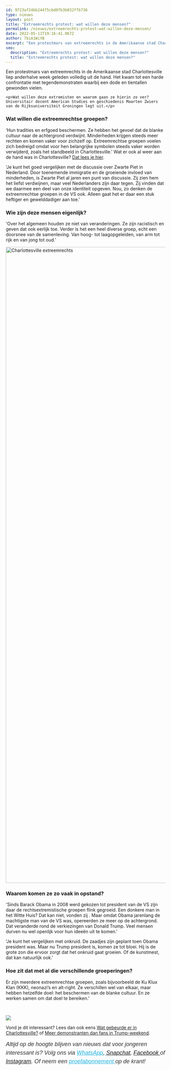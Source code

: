 ```yaml
---
id: 9723af24bb24475cbd0fb3b032ffb736
type: nieuws
layout: post
title: "Extreemrechts protest: wat willen deze mensen?"
permalink: /nieuws/extreemrechts-protest-wat-willen-deze-mensen/
date: 2022-05-11T19:16:41.067Z
author: 7biA1WiYB
excerpt: "Een protestmars van extreemrechts in de Amerikaanse stad Charlottesville liep anderhalve week geleden volledig uit de hand. Het kwam tot een harde confrontatie met tegendemonstraten waarbij een dode en tientallen gewonden vielen.   "
seo:
  description: "Extreemrechts protest: wat willen deze mensen?"
  title: "Extreemrechts protest: wat willen deze mensen?"
---
```

Een protestmars van extreemrechts in de Amerikaanse stad Charlottesville liep anderhalve week geleden volledig uit de hand. Het kwam tot een harde confrontatie met tegendemonstraten waarbij een dode en tientallen gewonden vielen.   

    <p>Wat willen deze extremisten en waarom gaan ze hierin zo ver? Universitair docent American Studies en geschiedenis Maarten Zwiers van de Rijksuniversiteit Groningen legt uit.</p>
<h3>Wat willen die extreemrechtse groepen?</h3>
<p>‘Hun tradities en erfgoed beschermen. Ze hebben het gevoel dat de blanke cultuur naar de achtergrond verdwijnt. Minderheden krijgen steeds meer rechten en komen vaker voor zichzelf op. Extreemrechtse groepen voelen zich bedreigd omdat voor hen belangrijke symbolen steeds vaker worden verwijderd, zoals het standbeeld in Charlottesville.' Wat er ook al weer aan de hand was in Charlottesville? <a href="https://original.sevendays.nl/nieuws/wat-was-er-aan-de-hand-charlottesville">Dat lees je hier</a>.</p>
<p>'Je kunt het goed vergelijken met de discussie over Zwarte Piet in Nederland. Door toenemende immigratie en de groeiende invloed van minderheden, is Zwarte Piet al jaren een punt van discussie. Zij zien hem het liefst verdwijnen, maar veel Nederlanders zijn daar tegen. Zij vinden dat we daarmee een deel van onze identiteit opgeven. Nou, zo denken de extreemrechtse groepen in de VS ook. Alleen gaat het er daar een stuk heftiger en gewelddadiger aan toe.’</p>
<h3>Wie zijn deze mensen eigenlijk?</h3>
<p>'Over het algemeen houden ze niet van veranderingen. Ze zijn racistisch en geven dat ook eerlijk toe. Verder is het een heel diverse groep, echt een doorsnee van de samenleving. Van hoog- tot laagopgeleiden, van arm tot rijk en van jong tot oud.’</p>
<p><div class="media media-element-container media-default"><div id="file-418817" class="file file-image file-image-jpeg">

        
  
  <div class="content">
    <img alt="Charlottesville extreemrechts" title="Foto: AFP" height="2000" width="3000" class="media-element file-default" data-delta="1" src="https://original.sevendays.nl/sites/default/files/ANP-52702601%20%281%29.jpg">  </div>

  
</div>
</div>
<h3>Waarom komen ze zo vaak in opstand?</h3>
<p>'Sinds Barack Obama in 2008 werd gekozen tot president van de VS zijn daar de rechtsextremistische groepen flink gegroeid. Een donkere man in het Witte Huis? Dat kan niet, vonden zij . Maar omdat Obama jarenlang de machtigste man van de VS was, opereerden ze meer op de achtergrond. Dat veranderde rond de verkiezingen van Donald Trump. Veel mensen durven nu wel openlijk voor hun ideeën uit te komen.'</p>
<p>'Je kunt het vergelijken met onkruid. De zaadjes zijn geplant toen Obama president was. Maar nu Trump president is, komen ze tot bloei. Hij is de grote zon die ervoor zorgt dat het onkruid gaat groeien. Of de kunstmest, dat kan natuurlijk ook.’</p>
<h3>Hoe zit dat met al die verschillende groeperingen?</h3>
<p>Er zijn meerdere extreemrechtse groepen, zoals bijvoorbeeld de Ku Klux Klan (KKK), neonazi’s en alt-right. Ze verschillen wel van elkaar, maar hebben hetzelfde doel: het beschermen van de blanke cultuur. En ze werken samen om dat doel te bereiken.’</p>
<p> </p>
<div class="kader">
<p><img class="kaderafbeelding" src="https://original.sevendays.nl/sites/default/files/ff.png"></p>
<p>Vond je dit interessant? Lees dan ook eens <a href="https://original.sevendays.nl/nieuws/wat-gebeurde-er-charlottesville">Wat gebeurde er in Charlottesville?</a> of <a href="https://original.sevendays.nl/nieuws/meer-demonstranten-dan-fans-trump-weekend">Meer demonstranten dan fans in Trump-weekend</a>.</p>
<p><em style="box-sizing: inherit; color: rgb(51, 51, 51); font-family: &quot;PT Sans&quot;, sans-serif; font-size: 18px; line-height: 27px;">Altijd op de hoogte blijven van nieuws dat voor jongeren interessant is? Volg ons via </em><em style="box-sizing: inherit; color: rgb(34, 179, 224); transition: color 0.3s ease; font-family: &quot;PT Sans&quot;, sans-serif; font-size: 18px; line-height: 27px;"><a href="https://original.sevendays.nl/whatsapp" style="box-sizing: inherit; color: rgb(34, 179, 224); transition: color 0.3s ease; font-family: &quot;PT Sans&quot;, sans-serif; font-size: 18px; line-height: 27px;">WhatsApp</a></em><em style="box-sizing: inherit; color: rgb(51, 51, 51); font-family: &quot;PT Sans&quot;, sans-serif; font-size: 18px; line-height: 27px;">,</em><em style="box-sizing: inherit; color: rgb(34, 179, 224); transition: color 0.3s ease; font-family: &quot;PT Sans&quot;, sans-serif; font-size: 18px; line-height: 27px;"><a href="https://original.sevendays.nl/whatsapp" style="box-sizing: inherit; color: rgb(34, 179, 224); transition: color 0.3s ease; font-family: &quot;PT Sans&quot;, sans-serif; font-size: 18px; line-height: 27px;"> </a></em><em style="box-sizing: inherit; color: rgb(51, 51, 51); font-family: &quot;PT Sans&quot;, sans-serif; font-size: 18px; line-height: 27px;"><a href="https://www.snapchat.com/add/sevendaysnl">Snapchat</a>, <a href="https://www.facebook.com/7Daysnl?ref=bookmarks">Facebook </a>of <a href="https://instagram.com/7DAysnl/">Instagram</a>. Of </em><em style="box-sizing: inherit; color: rgb(51, 51, 51); font-family: &quot;PT Sans&quot;, sans-serif; font-size: 18px; line-height: 27px;">neem een </em><a href="https://abonneren.sevendays.nl/abonneren/abonnementen/ae/artikel" style="box-sizing: inherit; color: rgb(34, 179, 224); transition: color 0.3s ease; font-family: &quot;PT Sans&quot;, sans-serif; font-size: 18px; line-height: 27px;"><em style="box-sizing: inherit;">proefabonnement </em></a><em style="box-sizing: inherit; color: rgb(51, 51, 51); font-family: &quot;PT Sans&quot;, sans-serif; font-size: 18px; line-height: 27px;">op de krant!</em></p>
</div>
  

